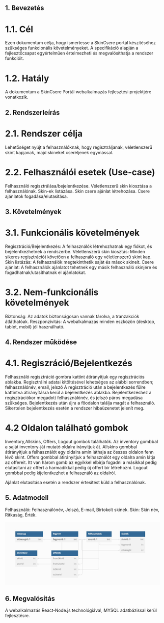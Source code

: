 ## 1. Bevezetés

# 1.1. Cél

Ezen dokumentum célja, hogy ismertesse a SkinCsere portál készítéséhez szükséges funkcionális követelményeket. 
A specifikáció alapján a fejlesztőcsapat egyértelműen értelmezheti és megvalósíthatja a rendszer funkcióit.

# 1.2. Hatály

A dokumentum a SkinCsere Portál webalkalmazás fejlesztési projektjére vonatkozik.

## 2. Rendszerleírás

# 2.1. Rendszer célja

Lehetőséget nyújt a felhasználóknak, hogy regisztráljanak, véletlenszerű skint kapjanak, majd skineket cseréljenek egymással.

# 2.2. Felhasználói esetek (Use-case)

Felhasználó regisztrálása/bejelentkezése.
Véletlenszerű skin kiosztása a felhasználónak.
Skin-ek listázása.
Skin csere ajánlat létrehozása.
Csere ajánlatok fogadása/elutasítása.
## 3. Követelmények

# 3.1. Funkcionális követelmények

Regisztráció/Bejelentkezés: A felhasználók létrehozhatnak egy fiókot, és bejelentkezhetnek a rendszerbe.
Véletlenszerű skin kiosztás: Minden sikeres regisztrációt követően a felhasználó egy véletlenszerű skint kap.
Skin listázás: A felhasználók megtekinthetik saját és mások skineit.
Csere ajánlat: A felhasználók ajánlatot tehetnek egy másik felhasználó skinjére és fogadhatnak/utasíthatnak el ajánlatokat.
# 3.2. Nem-funkcionális követelmények

Biztonság: Az adatok biztonságosan vannak tárolva, a tranzakciók átláthatóak.
Reszponzivitás: A webalkalmazás minden eszközön (desktop, tablet, mobil) jól használható.
## 4. Rendszer működése

# 4.1. Regiszráció/Bejelentkezés

Felhasználó regisztráció gombra kattint átirányítjuk egy regisztrációs ablakba.
Regisztrálni adatai kitöltésével lehetséges az alábbi sorrendben; felhasználónév, email, jelszó
A regisztráció után a bejelentkezés fülre kattintva átirányításra kerül a bejelentkezés ablakba.
Bejelentkezéshez a regisztrációkor megadott felhasználónév, és jelszó páros megadása szükséges.
Bejelentkezés után újra a főodalon találja magát a felhasználó.
Sikertelen bejelentkezés esetén a rendszer hibaüzenetet jelenít meg.

# 4.2 Oldalon található gombok
Inventory,Allskins, Offers, Logout gombok találhatók.
Az inventory  gombbal a saját inventory-ját mutató oldalra irányítjuk át.
Allskins gombbal átirányítjuk a felhasználót egy oldalra amin láthaja az összes oldalon fenn lévő skint.
Offers gombbal átirányítjuk a felhasználót egy oldalra amin látja az offereit. Itt van három gomb az egyikkel elbírja fogadni a másikkal pedig elutasítani az offert a harmadikkal pedig új offert bír létrehozni.
Logout gombbal pedig kijelentkezhet a felhasználó az oldalról.

Ajánlat elutasítása esetén a rendszer értesítést küld a felhasználónak.
## 5. Adatmodell

Felhasználó: Felhasználónév, Jelszó, E-mail, Birtokolt skinek.
Skin: Skin név, Ritkaság, Érték.

![Képernyőterv főmenu1](./afp_db_kep.jpeg)
## 6. Megvalósítás

A webalkalmazás React-Node.js technológiával, MYSQL adatbázissal kerül fejlesztésre.